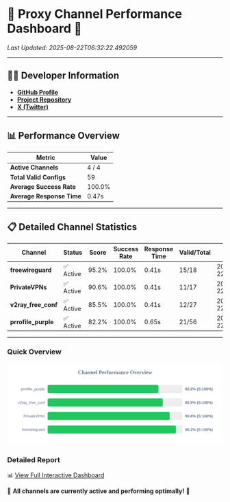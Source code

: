 # 🌟 Proxy Channel Performance Dashboard 🌟

_Last Updated: 2025-08-22T06:32:22.492059_

---

## 👩‍💻 Developer Information

- **[GitHub Profile](https://github.com/4n0nymou3)**  
- **[Project Repository](https://github.com/4n0nymou3/multi-proxy-config-fetcher)**  
- **[X (Twitter)](https://x.com/4n0nymou3)**  

---

## 📊 Performance Overview

| Metric                | Value       |
|-----------------------|-------------|
| **Active Channels**   | 4 / 4       |
| **Total Valid Configs** | 59          |
| **Average Success Rate** | 100.0%      |
| **Average Response Time** | 0.47s       |

---

## 📋 Detailed Channel Statistics

| Channel          | Status     | Score  | Success Rate | Response Time | Valid/Total | Last Success               |
|------------------|------------|--------|--------------|---------------|-------------|----------------------------|
| **freewireguard**  | ✅ Active  | 95.2%  | 100.0% | 0.41s         | 15/18       | 2025-08-22T06:32:22.490554 |
| **PrivateVPNs**  | ✅ Active  | 90.6%  | 100.0% | 0.41s         | 11/17       | 2025-08-22T06:32:22.048041 |
| **v2ray_free_conf**  | ✅ Active  | 85.5%  | 100.0% | 0.41s         | 12/27       | 2025-08-22T06:32:21.600304 |
| **prrofile_purple**  | ✅ Active  | 82.2%  | 100.0% | 0.65s         | 21/56       | 2025-08-22T06:32:21.130704 |

---

### Quick Overview
<div align="center">
  <a href="https://raw.githubusercontent.com/nullluser/NullRepo/refs/heads/main/assets/channel_stats_chart.svg">
    <img src="https://raw.githubusercontent.com/nullluser/NullRepo/refs/heads/main/assets/channel_stats_chart.svg" alt="Source Performance Statistics" width="800">
  </a>
</div>

### Detailed Report
📊 [View Full Interactive Dashboard](https://htmlpreview.github.io/?https://github.com/nullluser/NullRepo/blob/main/assets/performance_report.html)

🎉 **All channels are currently active and performing optimally!** 🎉
